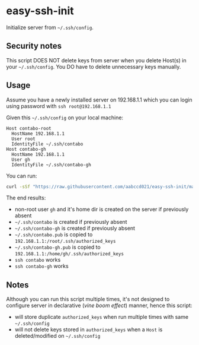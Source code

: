 # easy-ssh-init
Initialize server from `~/.ssh/config`.

## Security notes
This script DOES NOT delete keys from server when you delete Host(s) in your `~/.ssh/config`.
You DO have to delete unnecessary keys manually.

## Usage
Assume you have a newly installed server on 192.168.1.1 which you can login 
using password with `ssh root@192.168.1.1`

Given this `~/.ssh/config` on your local machine:
```ssh_config
Host contabo-root
  HostName 192.168.1.1
  User root
  IdentityFile ~/.ssh/contabo
Host contabo-gh
  HostName 192.168.1.1
  User gh
  IdentityFile ~/.ssh/contabo-gh
```

You can run:
```sh
curl -sSf "https://raw.githubusercontent.com/aabccd021/easy-ssh-init/main/init.sh" | sh -s 192.168.1.1
```

The end results:
- non-root user `gh` and it's home dir is created on the server if previously absent
- `~/.ssh/contabo` is created if previously absent
- `~/.ssh/contabo-gh` is created if previously absent
- `~/.ssh/contabo.pub` is copied to `192.168.1.1:/root/.ssh/authorized_keys`
- `~/.ssh/contabo-gh.pub` is copied to `192.168.1.1:/home/gh/.ssh/authorized_keys`
- `ssh contabo` works
- `ssh contabo-gh` works

## Notes
Although you can run this script multiple times,
it's not designed to configure server in declarative (*vine boom effect*) manner, 
hence this script:
- will store duplicate `authorized_keys` when run multiple times with same `~/.ssh/config`
- will not delete keys stored in `authorized_keys` when a `Host` is deleted/modified on `~/.ssh/config`
